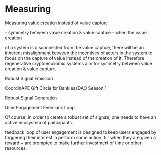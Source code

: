 # Measuring

Measuring value creation instead of value capture

\- symmetry between value creation & value capture - when the value creation&#x20;

of a system is disconnected from the value capture, there will be an inherent misalignment between the incentives of actors in the system to focus on the capture of value instead of the creation of it.  Therefore regenerative cryptoeconomic systems aim for symmetry between value creation & value capture.

Robust Signal Emission

CoordinAPE Gift Circle for BanklessDAO Season 1

Robust Signal Generation

User Engagement Feedback Loop

Of course, in order to create a robust set of signals, one needs to have an active ecosystem of participants.

&#x20;feedback loop of user engagement is designed to keep users engaged by triggering their interest to perform some action, for when they are given a reward + are prompted to make further investment of time or other resources.
